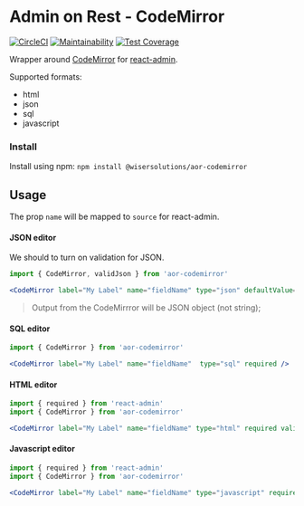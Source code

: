 # Admin on Rest - CodeMirror

[![CircleCI](https://circleci.com/gh/WisePricer/aor-codemirror.svg?style=svg&circle-token=d8324b2c596c0982d37077984e2c6840b2ef2154)](https://circleci.com/gh/WiserSolutions/aor-codemirror)
[![Maintainability](https://api.codeclimate.com/v1/badges/caf521533ef41d49142c/maintainability)](https://codeclimate.com/github/WisePricer/aor-codemirror/maintainability)
[![Test Coverage](https://api.codeclimate.com/v1/badges/caf521533ef41d49142c/test_coverage)](https://codeclimate.com/github/WisePricer/aor-codemirror/test_coverage)

Wrapper around [CodeMirror](https://codemirror.net) for [react-admin](https://marmelab.com/react-admin/).

Supported formats:

* html
* json
* sql
* javascript

### Install

Install using npm: `npm install @wisersolutions/aor-codemirror`

## Usage

The prop `name` will be mapped to `source` for react-admin.

#### JSON editor

We should to turn on validation for JSON.

```jsx harmony
import { CodeMirror, validJson } from 'aor-codemirror'

<CodeMirror label="My Label" name="fieldName" type="json" defaultValue="{}" required validate={validJson} />
```

> Output from the CodeMirrror will be JSON object (not string);

#### SQL editor

```jsx harmony
import { CodeMirror } from 'aor-codemirror'

<CodeMirror label="My Label" name="fieldName"  type="sql" required />
```

#### HTML editor

```jsx harmony
import { required } from 'react-admin'
import { CodeMirror } from 'aor-codemirror'

<CodeMirror label="My Label" name="fieldName" type="html" required validate={required} />
```
#### Javascript editor

```jsx harmony
import { required } from 'react-admin'
import { CodeMirror } from 'aor-codemirror'

<CodeMirror label="My Label" name="fieldName" type="javascript" required validate={required} />
```
